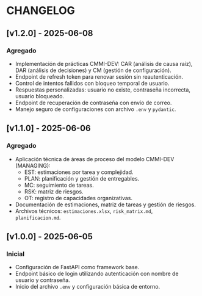 # CHANGELOG

## [v1.2.0] - 2025-06-08
### Agregado
- Implementación de prácticas CMMI-DEV: CAR (análisis de causa raíz), DAR (análisis de decisiones) y CM (gestión de configuración).
- Endpoint de refresh token para renovar sesión sin reautenticación.
- Control de intentos fallidos con bloqueo temporal de usuario.
- Respuestas personalizadas: usuario no existe, contraseña incorrecta, usuario bloqueado.
- Endpoint de recuperación de contraseña con envío de correo.
- Manejo seguro de configuraciones con archivo `.env` y `pydantic`.

## [v1.1.0] - 2025-06-06
### Agregado
- Aplicación técnica de áreas de proceso del modelo CMMI-DEV (MANAGING):
  - EST: estimaciones por tarea y complejidad.
  - PLAN: planificación y gestión de entregables.
  - MC: seguimiento de tareas.
  - RSK: matriz de riesgos.
  - OT: registro de capacidades organizativas.
- Documentación de estimaciones, matriz de tareas y gestión de riesgos.
- Archivos técnicos: `estimaciones.xlsx`, `risk_matrix.md`, `planificacion.md`.

## [v1.0.0] - 2025-06-05
### Inicial
- Configuración de FastAPI como framework base.
- Endpoint básico de login utilizando autenticación con nombre de usuario y contraseña.
- Inicio del archivo `.env` y configuración básica de entorno.

